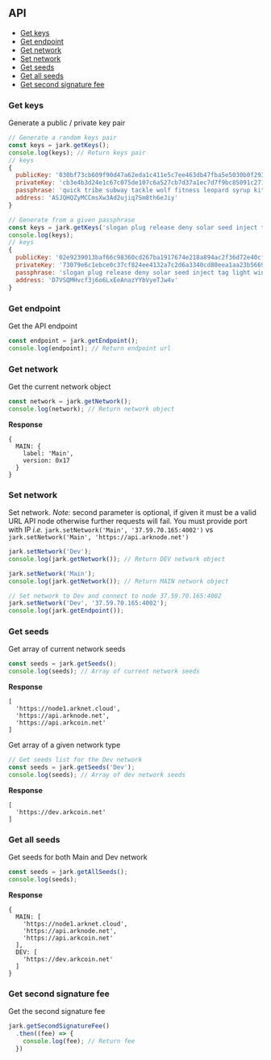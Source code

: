 ## API

- [Get keys](#get-keys)
- [Get endpoint](#get-endpoint)
- [Get network](#get-network)
- [Set network](#set-network)
- [Get seeds](#get-seeds)
- [Get all seeds](#get-all-seeds)
- [Get second signature fee](#get-second-signature-fee)

### Get keys
Generate a public / private key pair

```js
// Generate a random keys pair
const keys = jark.getKeys();
console.log(keys); // Return keys pair
// keys
{ 
  publicKey: '030bf73cb609f90d47a62eda1c411e5c7ee463db47fba5e5030b0f2932353d5618',
  privateKey: 'cb3e4b3d24e1c67c075de107c6a527cb7d37a1ec7d7f9bc85091c271a6020962',
  passphrase: 'quick tribe subway tackle wolf fitness leopard syrup kitten reject mansion vast',
  address: 'ASJQHQZyMCCmsXw3Ad2ujiq7Sm8th6eJiy'
}

// Generate from a given passphrase
const keys = jark.getKeys('slogan plug release deny solar seed inject tag light winner box oyster');
console.log(keys);
// keys
{ 
  publicKey: '02e9239013baf66c98360cd267ba1917674e218a894ac2f36d72e40cffc6e55e8a',
  privateKey: '73079e6c1ebce0c37cf824ee4132a7c2d6a3340cd80eea1aa23b566911b42005',
  passphrase: 'slogan plug release deny solar seed inject tag light winner box oyster',
  address: 'D7VSQMHvcf3j6o6LxEeAnazYYbVyeTJw4v'
}
```

### Get endpoint
Get the API endpoint

```js
const endpoint = jark.getEndpoint();
console.log(endpoint); // Return endpoint url
```

### Get network
Get the current network object

```js
const network = jark.getNetwork();
console.log(network); // Return network object
```
**Response**
```
{
  MAIN: {
    label: 'Main',
    version: 0x17
  }
}
```

### Set network
Set network. *Note:* second parameter is optional, if given it must be a valid
URL API node otherwise further requests will fail. You must provide port with IP *i.e.* 
`jark.setNetwork('Main', '37.59.70.165:4002')` vs `jark.setNetwork('Main', 'https://api.arknode.net')`

```js
jark.setNetwork('Dev');
console.log(jark.getNetwork()); // Return DEV network object

jark.setNetwork('Main');
console.log(jark.getNetwork()); // Return MAIN network object

// Set network to Dev and connect to node 37.59.70.165:4002
jark.setNetwork('Dev', '37.59.70.165:4002');
console.log(jark.getEndpoint());
```

### Get seeds
Get array of current network seeds

```js
const seeds = jark.getSeeds();
console.log(seeds); // Array of current network seeds
```
**Response**
```
[
  'https://node1.arknet.cloud',
  'https://api.arknode.net',
  'https://api.arkcoin.net'
]
```

Get array of a given network type
```js
// Get seeds list for the Dev network
const seeds = jark.getSeeds('Dev');
console.log(seeds); // Array of dev network seeds
```
**Response**
```
[
  'https://dev.arkcoin.net'
]
```

### Get all seeds
Get seeds for both Main and Dev network

```js
const seeds = jark.getAllSeeds();
console.log(seeds);
```
**Response**
```
{
  MAIN: [
    'https://node1.arknet.cloud',
    'https://api.arknode.net',
    'https://api.arkcoin.net'
  ],
  DEV: [
    'https://dev.arkcoin.net'
  ]
}
```

### Get second signature fee
Get the second signature fee

```js
jark.getSecondSignatureFee()
  .then((fee) => {
    console.log(fee); // Return fee
  })
```